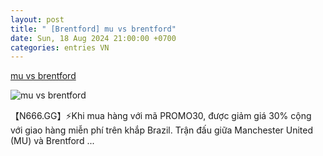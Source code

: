 ```yaml
---
layout: post
title: " [Brentford] mu vs brentford"
date: Sun, 18 Aug 2024 21:00:00 +0700
categories: entries VN
---
```

[mu vs brentford](https://lamthao.phutho.gov.vn/images/Flags/08181/1134.html)

![mu vs brentford](https://data.imagebet.ph/xiazai/Picture/10283.jpg)

【N666.GG】⚡Khi mua hàng với mã PROMO30, được giảm giá 30% cộng với giao hàng miễn phí trên khắp Brazil. Trận đấu giữa Manchester United (MU) và Brentford ...

